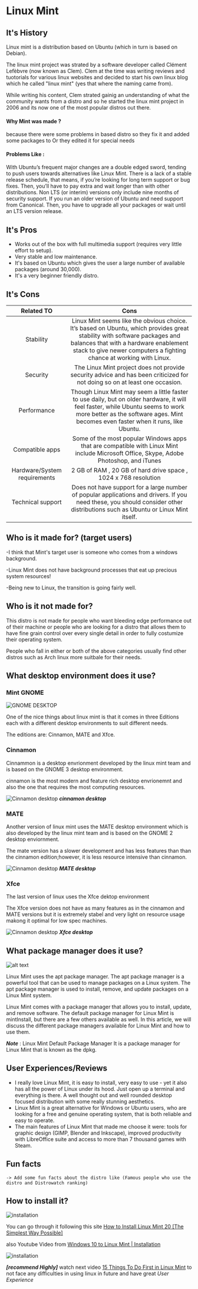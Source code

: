 # Linux Mint

## It's History

Linux mint is a distribution based on Ubuntu (which in turn is based on Debian).

The linux mint project was strated by a software developer called Clément Lefèbvre (now known as Clem). Clem at the time was writing reviews and tuotorials for various linux websites and decided to start his own linux blog which he called "linux mint" (yes that where the naming came from).

While writing his content, Clem strated gainig an understanding of what the community wants from a distro and so he started the linux mint project in 2006 and its now one of the most popular distros out there. 
#### Why Mint was made ?
because there were some problems in based distro so they fix it and added some packages to Or they edited it for special needs 
#### Problems Like : 
With Ubuntu’s frequent major changes are a double edged sword, tending to push users towards alternatives like Linux Mint.
There is a lack of a stable release schedule, that means, if you’re looking for long term support or bug fixes. Then, you’ll have to pay extra and wait longer than with other distributions.
Non LTS (or interim) versions only include nine months of security support. If you run an older version of Ubuntu and need support from Canonical. Then, you have to upgrade all your packages or wait until an LTS version  release.

## It's Pros
- Works out of the box with full multimedia support (requires very little effort to setup).
- Very stable and low maintenance.
- It's based on Ubuntu which gives the user a large number of available packages (around 30,000).
- It's a very beginner friendly distro.
## It's Cons
|          Related TO          |                                                                                                                   Cons                                                                                                                    |
|:----------------------------:|:-----------------------------------------------------------------------------------------------------------------------------------------------------------------------------------------------------------------------------------------:|
|          Stability           | Linux Mint seems like the obvious choice. It’s based on Ubuntu, which provides great stability with software packages and balances that with a hardware enablement stack to give newer computers a fighting chance at working with Linux. |
|           Security           |                                                        The Linux Mint project does not provide security advice and has been criticized for not doing so on at least one occasion.                                                         |
|         Performance          |           Though Linux Mint may seem a little faster to use daily, but on older hardware, it will feel faster, while Ubuntu seems to work more better as the software ages. Mint becomes even faster when it runs, like Ubuntu.           |
|       Compatible apps        |                                                  Some of the most popular Windows apps that are compatible with Linux Mint include Microsoft Office, Skype, Adobe Photoshop, and iTunes                                                   |
| Hardware/System requirements |                                                                                      2 GB of RAM , 20 GB of hard drive space , 1024 x 768 resolution                                                                                      |
|      Technical support       |                               Does not have support for a large number of popular applications and drivers. If you need these, you should consider other distributions such as Ubuntu or Linux Mint itself.                               |

## Who is it made for? (target users) 

-I think that Mint's target user is someone who comes from a windows background.

-Linux Mint does not have background processes that eat up precious system resources!

-Being new to Linux, the transition is going fairly well.


## Who is it **not** made for?
This distro is not made for people who want bleeding edge performance out of their machine or people who are looking for a distro that allows them to have fine grain control over every single detail in order to fully costumize their operating system. 

People who fall in either or both of the above categories usually find other distros such as Arch linux more suitbale for their needs.


## What desktop environment does it use?

### Mint GNOME
![GNOME DESKTOP](https://www.how2shout.com/linux/wp-content/uploads/2021/08/Gnome-Desktop-installation-screenshot-Linux-Mint.png)

One of the nice things about linux mint is that it comes in three Editions each with a different desktop environments to suit different needs.

The editions are: Cinnamon, MATE and Xfce.

### Cinnamon
Cinnammon is a desktop envrionment developed by the linux mint team and is based on the GNOME 3 desktop environment.

cinnamon is the most modern and feature rich desktop envrionemnt and also the one that requires the most computing resources.

![Cinnamon desktop](resources/cinnamon.webp)
___cinnamon desktop___
### MATE
Another version of linux mint uses the MATE desktop environment which is also developed by the linux mint team and is based on the GNOME 2 desktop enviornment.

The mate version has a slower development and has less features than than the cinnamon edition;however, it is less resource intensive than cinnamon.

![Cinnamon desktop](resources/mate.webp)
___MATE desktop___
### Xfce
The last version of linux uses the Xfce dektop environment

The Xfce version does not have as many features as in the cinnamon and MATE versions but it is extremely stabel and very light on resource usage makong it optimal for low spec machines.

![Cinnamon desktop](resources/xfce.webp)
___Xfce desktop___

## What package manager does it use?
![alt text](https://th.bing.com/th/id/R.7fc1a32297b651b2c0c34a9d3cec5d1c?rik=R%2bXuVxz3hiMafw&riu=http%3a%2f%2fwww.tuxarena.com%2fwp-content%2fuploads%2f2014%2f11%2fsoftware_manager.jpg&ehk=ksRTYz0OGzB0clXO2PhSqUZlVPREXQOnPPmNe%2f2JDGs%3d&risl=&pid=ImgRaw&r=0)

Linux Mint uses the apt package manager. The apt package manager is a powerful tool that can be used to manage packages on a Linux system. The apt package manager is used to install, remove, and update packages on a Linux Mint system.

Linux Mint comes with a package manager that allows you to install, update, and remove software. The default package manager for Linux Mint is mintInstall, but there are a few others available as well. In this article, we will discuss the different package managers available for Linux Mint and how to use them.

***Note*** : Linux Mint Default Package Manager
It is a package manager for Linux Mint that is known as the dpkg.



## User Experiences/Reviews
- I really love Linux Mint, it is easy to install, very easy to use - yet it also has all the power of Linux under its hood. Just open up a terminal and everything is there. A well thought out and well rounded desktop focused distribution with some really stunning aesthetics.
- Linux Mint is a great alternative for Windows or Ubuntu users, who are looking for a free and genuine operating system, that is both reliable and easy to operate.
- The main features of Linux Mint that made me choose it were: tools for graphic design (GIMP, Blender and Inkscape), improved productivity with LibreOffice suite and access to more than 7 thousand games with Steam.
## Fun facts
``-> Add some fun facts about the distro like (Famous people who use the distro and Distrowatch ranking) ``
## How to install it?
![installation](https://i.pinimg.com/736x/d1/18/26/d1182642ff33a7e47bfcba772abcbb9e--linux-mint-fed-up-with.jpg)

You can go through it following this site [How to Install Linux Mint 20 [The Simplest Way Possible]](https://itsfoss.com/install-linux-mint/)

also Youtube Video from [Windows 10 to Linux Mint | Installation](https://youtu.be/Svno4shb3GY)

![installation](https://th.bing.com/th/id/OIP.j2PjrtcPvac94mliIuc_owAAAA?pid=ImgDet&rs=1)

***[recommend Highly]*** watch next video 
[15 Things To Do First in Linux Mint](https://youtu.be/RXV6FXVL6xI)
 to not face any difficulties in using linux in future and have great 
*User Experience*

 
